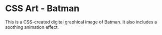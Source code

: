 # CSS Art - Batman

This is a CSS-created digital graphical image of Batman. It also includes a soothing animation effect.

